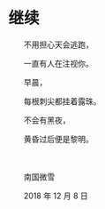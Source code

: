 # 继续

　　不用担心天会逃跑，

　　一直有人在注视你。

　　早晨，

　　每根刺尖都挂着露珠。

　　不会有黑夜，

　　黄昏过后便是黎明。

<br>

<br>
　　南国微雪

　　2018 年 12 月 8 日

